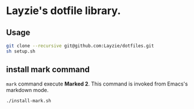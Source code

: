 # Layzie's dotfile library.

## Usage

```sh
git clone --recursive git@github.com:Layzie/dotfiles.git
sh setup.sh
```
## install mark command

`mark` command execute **Marked 2**. This command is invoked from Emacs's markdown mode.

```sh
./install-mark.sh
```

